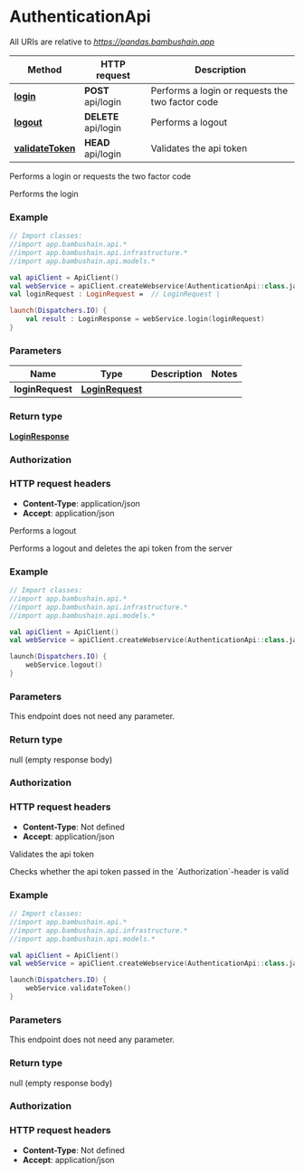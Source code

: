 # AuthenticationApi

All URIs are relative to *https://pandas.bambushain.app*

Method | HTTP request | Description
------------- | ------------- | -------------
[**login**](AuthenticationApi.md#login) | **POST** api/login | Performs a login or requests the two factor code
[**logout**](AuthenticationApi.md#logout) | **DELETE** api/login | Performs a logout
[**validateToken**](AuthenticationApi.md#validateToken) | **HEAD** api/login | Validates the api token



Performs a login or requests the two factor code

Performs the login

### Example
```kotlin
// Import classes:
//import app.bambushain.api.*
//import app.bambushain.api.infrastructure.*
//import app.bambushain.api.models.*

val apiClient = ApiClient()
val webService = apiClient.createWebservice(AuthenticationApi::class.java)
val loginRequest : LoginRequest =  // LoginRequest | 

launch(Dispatchers.IO) {
    val result : LoginResponse = webService.login(loginRequest)
}
```

### Parameters

Name | Type | Description  | Notes
------------- | ------------- | ------------- | -------------
 **loginRequest** | [**LoginRequest**](LoginRequest.md)|  |

### Return type

[**LoginResponse**](LoginResponse.md)

### Authorization



### HTTP request headers

 - **Content-Type**: application/json
 - **Accept**: application/json


Performs a logout

Performs a logout and deletes the api token from the server

### Example
```kotlin
// Import classes:
//import app.bambushain.api.*
//import app.bambushain.api.infrastructure.*
//import app.bambushain.api.models.*

val apiClient = ApiClient()
val webService = apiClient.createWebservice(AuthenticationApi::class.java)

launch(Dispatchers.IO) {
    webService.logout()
}
```

### Parameters
This endpoint does not need any parameter.

### Return type

null (empty response body)

### Authorization



### HTTP request headers

 - **Content-Type**: Not defined
 - **Accept**: application/json


Validates the api token

Checks whether the api token passed in the &#x60;Authorization&#x60;-header is valid

### Example
```kotlin
// Import classes:
//import app.bambushain.api.*
//import app.bambushain.api.infrastructure.*
//import app.bambushain.api.models.*

val apiClient = ApiClient()
val webService = apiClient.createWebservice(AuthenticationApi::class.java)

launch(Dispatchers.IO) {
    webService.validateToken()
}
```

### Parameters
This endpoint does not need any parameter.

### Return type

null (empty response body)

### Authorization



### HTTP request headers

 - **Content-Type**: Not defined
 - **Accept**: application/json

